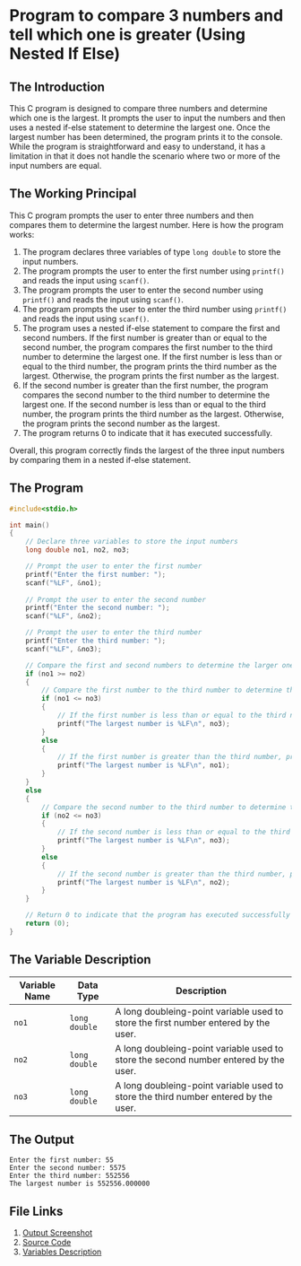 # Program to compare 3 numbers and tell which one is greater (Using Nested If Else)
## The Introduction

This C program is designed to compare three numbers and determine which one is the largest. It prompts the user to input the numbers and then uses a nested if-else statement to determine the largest one. Once the largest number has been determined, the program prints it to the console. While the program is straightforward and easy to understand, it has a limitation in that it does not handle the scenario where two or more of the input numbers are equal.

## The Working Principal

This C program prompts the user to enter three numbers and then compares them to determine the largest number. Here is how the program works:

1.  The program declares three variables of type `long double` to store the input numbers.
2.  The program prompts the user to enter the first number using `printf()` and reads the input using `scanf()`.
3.  The program prompts the user to enter the second number using `printf()` and reads the input using `scanf()`.
4.  The program prompts the user to enter the third number using `printf()` and reads the input using `scanf()`.
5.  The program uses a nested if-else statement to compare the first and second numbers. If the first number is greater than or equal to the second number, the program compares the first number to the third number to determine the largest one. If the first number is less than or equal to the third number, the program prints the third number as the largest. Otherwise, the program prints the first number as the largest.
6.  If the second number is greater than the first number, the program compares the second number to the third number to determine the largest one. If the second number is less than or equal to the third number, the program prints the third number as the largest. Otherwise, the program prints the second number as the largest.
7.  The program returns 0 to indicate that it has executed successfully.

Overall, this program correctly finds the largest of the three input numbers by comparing them in a nested if-else statement.

## The Program

```c
#include<stdio.h>

int main()
{
    // Declare three variables to store the input numbers
    long double no1, no2, no3;

    // Prompt the user to enter the first number
    printf("Enter the first number: "); 
    scanf("%LF", &no1);  
    
    // Prompt the user to enter the second number
    printf("Enter the second number: "); 
    scanf("%LF", &no2); 

    // Prompt the user to enter the third number
    printf("Enter the third number: "); 
    scanf("%LF", &no3);

    // Compare the first and second numbers to determine the larger one
    if (no1 >= no2)
    {
        // Compare the first number to the third number to determine the larger one
        if (no1 <= no3)
        {
            // If the first number is less than or equal to the third number, print the third number as the largest
            printf("The largest number is %LF\n", no3);
        }
        else
        {
            // If the first number is greater than the third number, print the first number as the largest
            printf("The largest number is %LF\n", no1);
        }
    } 
    else
    {
        // Compare the second number to the third number to determine the larger one
        if (no2 <= no3)
        {
            // If the second number is less than or equal to the third number, print the third number as the largest
            printf("The largest number is %LF\n", no3);
        }
        else
        {
            // If the second number is greater than the third number, print the second number as the largest
            printf("The largest number is %LF\n", no2);
        }
    }

    // Return 0 to indicate that the program has executed successfully
    return (0);
}  
```

## The Variable Description

| Variable Name | Data Type | Description |
| --- | --- | --- |
| `no1` | `long double` | A long doubleing-point variable used to store the first number entered by the user. |
| `no2` | `long double` | A long doubleing-point variable used to store the second number entered by the user. |
| `no3` | `long double` | A long doubleing-point variable used to store the third number entered by the user. |

## The Output

```
Enter the first number: 55
Enter the second number: 5575     
Enter the third number: 552556
The largest number is 552556.000000
```

## File Links
1. [Output Screenshot](../screenshots/compare3NosNestedIfElse.png)
2. [Source Code](../src/compare3NosNestedIfElse.c)
3. [Variables Description](../variableDescription/compare3NosNestedIfElse.md)